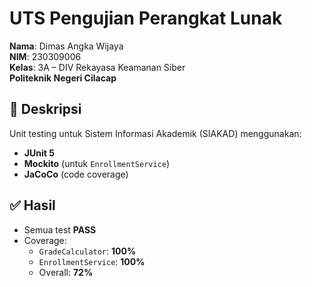 # UTS Pengujian Perangkat Lunak  
**Nama**: Dimas Angka Wijaya  
**NIM**: 230309006  
**Kelas**: 3A – DIV Rekayasa Keamanan Siber  
**Politeknik Negeri Cilacap**

## 📌 Deskripsi
Unit testing untuk Sistem Informasi Akademik (SIAKAD) menggunakan:
- **JUnit 5**
- **Mockito** (untuk `EnrollmentService`)
- **JaCoCo** (code coverage)

## ✅ Hasil
- Semua test **PASS**
- Coverage:
  - `GradeCalculator`: **100%**
  - `EnrollmentService`: **100%**
  - Overall: **72%**
